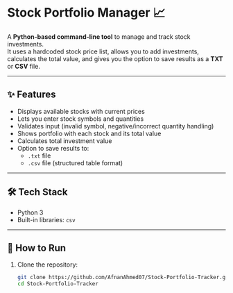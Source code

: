 # Stock Portfolio Manager 📈

A **Python-based command-line tool** to manage and track stock investments.  
It uses a hardcoded stock price list, allows you to add investments, calculates the total value, and gives you the option to save results as a **TXT** or **CSV** file.

---

## ✨ Features
- Displays available stocks with current prices  
- Lets you enter stock symbols and quantities  
- Validates input (invalid symbol, negative/incorrect quantity handling)  
- Shows portfolio with each stock and its total value  
- Calculates total investment value  
- Option to save results to:
  - `.txt` file  
  - `.csv` file (structured table format)  

---

## 🛠️ Tech Stack
- Python 3  
- Built-in libraries: `csv`  

---

## 🚀 How to Run
1. Clone the repository:
   ```bash
   git clone https://github.com/AfnanAhmed07/Stock-Portfolio-Tracker.git
   cd Stock-Portfolio-Tracker
